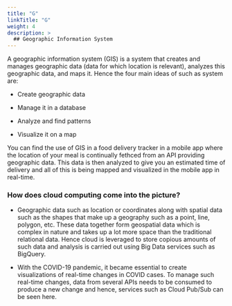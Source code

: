 ```yaml
---
title: "G"
linkTitle: "G"
weight: 4
description: >
  ## Geographic Information System
---
```


A geographic information system (GIS) is a system that creates and manages geographic data (data for which location is relevant), analyzes this geographic data, and maps it. Hence the four main ideas of such as system are:

- Create geographic data

- Manage it in a database

- Analyze and find patterns

- Visualize it on a map

You can find the use of GIS in a food delivery tracker in a mobile app where the location of your meal is continually fethced from an API providing geographic data. This data is then analyzed to give you an estimated time of delivery and all of this is being mapped and visualized in the mobile app in real-time.

### How does cloud computing come into the picture?

- Geographic data such as location or coordinates along with spatial data such as the shapes that make up a geography such as a point, line, polygon, etc. These data together form geospatial data which is complex in nature and takes up a lot more space than the traditional relational data. Hence cloud is leveraged to store copious amounts of such data and analysis is carried out using Big Data services such as BigQuery.

- With the COVID-19 pandemic, it became essential to create visualizations of real-time changes in COVID cases. To manage such real-time changes, data from several APIs needs to be consumed to produce a new change and hence, services such as Cloud Pub/Sub can be seen here.
